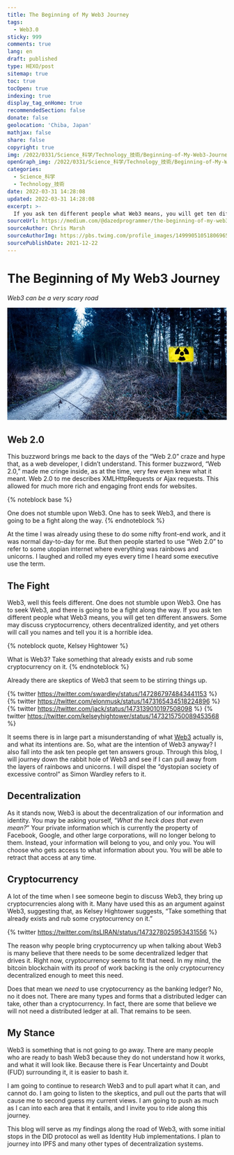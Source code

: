 ```yaml
---
title: The Beginning of My Web3 Journey
tags:
  - Web3.0
sticky: 999
comments: true
lang: en
draft: published
type: HEXO/post
sitemap: true
toc: true
tocOpen: true
indexing: true
display_tag_onHome: true
recommendedSection: false
donate: false
geolocation: 'Chiba, Japan'
mathjax: false
share: false
copyright: true
img: /2022/0331/Science_科学/Technology_技術/Beginning-of-My-Web3-Journey/AdobeStock_486997739.png
openGraph_img: /2022/0331/Science_科学/Technology_技術/Beginning-of-My-Web3-Journey/AdobeStock_486997739.png
categories:
  - Science_科学
  - Technology_技術
date: 2022-03-31 14:28:08
updated: 2022-03-31 14:28:08
excerpt: >-
  If you ask ten different people what Web3 means, you will get ten different answers. Some may discuss cryptocurrency, others decentralized identity, and yet others will call you names and tell you it is a horrible idea.
sourceUrl: https://medium.com/@dazedprogrammer/the-beginning-of-my-web3-journey-9041a9dbe6d9
sourceAuthor: Chris Marsh
sourceAuthorImg: https://pbs.twimg.com/profile_images/1499905105180696576/swI0uviF_400x400.png
sourcePublishDate: 2021-12-22
---
```

# The Beginning of My Web3 Journey
 *Web3 can be a very scary road*

 ![Web3 can be a very scary road](./Beginning-of-My-Web3-Journey/1_BgEH5SeYBqA8PSis9rM7eQ.jpeg)

## Web 2.0
 This buzzword brings me back to the days of the “Web 2.0” craze and hype that, as a web developer, I didn’t understand. This former buzzword, “Web 2.0,” made me cringe inside, as at the time, very few even knew what it meant. Web 2.0 to me describes XMLHttpRequests or Ajax requests. This allowed for much more rich and engaging front ends for websites.

{% noteblock base %}

  One does not stumble upon Web3. One has to seek Web3, and there is going to be a fight along the way.
{% endnoteblock %}

 At the time I was already using these to do some nifty front-end work, and it was normal day-to-day for me. But then people started to use “Web 2.0” to refer to some utopian internet where everything was rainbows and unicorns. I laughed and rolled my eyes every time I heard some executive use the term.


## The Fight
 Web3, well this feels different. One does not stumble upon Web3. One has to seek Web3, and there is going to be a fight along the way. If you ask ten different people what Web3 means, you will get ten different answers. Some may discuss cryptocurrency, others decentralized identity, and yet others will call you names and tell you it is a horrible idea.

{% noteblock quote, Kelsey Hightower %}

  What is Web3? Take something that already exists and rub some cryptocurrency on it.
{% endnoteblock %}

 Already there are skeptics of Web3 that seem to be stirring things up.

 {% twitter https://twitter.com/swardley/status/1472867974843441153 %}
 {% twitter https://twitter.com/elonmusk/status/1473165434518224896 %}
 {% twitter https://twitter.com/jack/status/1473139010197508098 %}
 {% twitter https://twitter.com/kelseyhightower/status/1473215750089453568 %}

 It seems there is in large part a misunderstanding of what [Web3](https://en.wikipedia.org/wiki/Web3) actually is, and what its intentions are. So, what are the intention of Web3 anyway? I also fall into the ask ten people get ten answers group. Through this blog, I will journey down the rabbit hole of Web3 and see if I can pull away from the layers of rainbows and unicorns. I will dispel the “dystopian society of excessive control” as Simon Wardley refers to it.


## Decentralization
 As it stands now, Web3 is about the decentralization of our information and identity. You may be asking yourself, “*What the heck does that even mean?*” Your private information which is currently the property of Facebook, Google, and other large corporations, will no longer belong to them. Instead, your information will belong to you, and only you. You will choose who gets access to what information about you. You will be able to retract that access at any time.


## Cryptocurrency
 A lot of the time when I see someone begin to discuss Web3, they bring up cryptocurrencies along with it. Many have used this as an argument against Web3, suggesting that, as Kelsey Hightower suggests, “Take something that already exists and rub some cryptocurrency on it.”

 {% twitter https://twitter.com/itsLIRAN/status/1473278025953431556 %}

 The reason why people bring cryptocurrency up when talking about Web3 is many believe that there needs to be some decentralized ledger that drives it. Right now, cryptocurrency seems to fit that need. In my mind, the bitcoin blockchain with its proof of work backing is the only cryptocurrency decentralized enough to meet this need.

 Does that mean we *need* to use cryptocurrency as the banking ledger? No, no it does not. There are many types and forms that a distributed ledger can take, other than a cryptocurrency. In fact, there are some that believe we will not need a distributed ledger at all. That remains to be seen.


## My Stance
 Web3 is something that is not going to go away. There are many people who are ready to bash Web3 because they do not understand how it works, and what it will look like. Because there is Fear Uncertainty and Doubt (FUD) surrounding it, it is easier to bash it.

 I am going to continue to research Web3 and to pull apart what it can, and cannot do. I am going to listen to the skeptics, and pull out the parts that will cause me to second guess my current views. I am going to push as much as I can into each area that it entails, and I invite you to ride along this journey.

 This blog will serve as my findings along the road of Web3, with some initial stops in the DID protocol as well as Identity Hub implementations. I plan to journey into IPFS and many other types of decentralization systems. 
 <!-- More to come. -->
